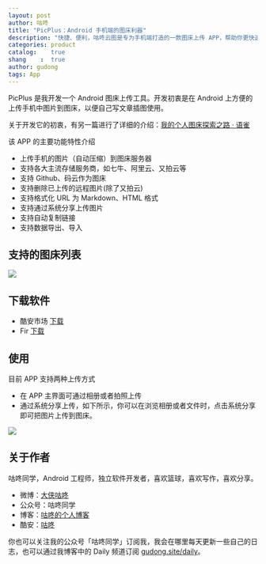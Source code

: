 ```yaml
---
layout: post
author: 咕咚
title: "PicPlus：Android 手机端的图床利器"
description: "快捷、便利，咕咚云图是专为手机端打造的一款图床上传 APP，帮助你更快速的为手机中的图片生成远程地址。"
categories: product
catalog:    true
shang    :  true
author: gudong
tags: App 
---
```


PicPlus 是我开发一个 Android 图床上传工具。开发初衷是在 Android 上方便的上传手机中图片到图床，以便自己写文章插图使用。

关于开发它的初衷，有另一篇进行了详细的介绍：[我的个人图床探索之路 · 语雀](https://www.yuque.com/gudong-osksb/twgz5k/unavwi)

该 APP 的主要功能特性介绍

- 上传手机的图片（自动压缩）到图床服务器
- 支持各大主流存储服务商，如七牛、阿里云、又拍云等
- 支持 Github、码云作为图床
- 支持删除已上传的远程图片(除了又拍云)
- 支持格式化 URL 为 Markdown、HTML 格式
- 支持通过系统分享上传图片
- 支持自动复制链接
- 支持数据导出、导入

## 支持的图床列表

![](https://gitee.com/maoruibin/assert/raw/master/pic/2020/Screenshot_20200314-122823.jpg)

## 下载软件

* 酷安市场 [下载](https://www.coolapk.com/apk/name.gudong.pic)
* Fir [下载](http://d.6short.com/da9q) 

## 使用

目前 APP 支持两种上传方式

* 在 APP 主界面可通过相册或者拍照上传
* 通过系统分享上传，如下所示，你可以在浏览相册或者文件时，点击系统分享即可把图片上传到图床。

![](https://gitee.com/maoruibin/assert/raw/master/picgo/20200314154407.png)



## 关于作者

咕咚同学，Android 工程师，独立软件开发者，喜欢篮球，喜欢写作，喜欢分享。

- 微博：[大侠咕咚](https://weibo.com/maoruibin)
- 公众号：咕咚同学
- 博客：[咕咚的个人博客](https://gudong.site/)
- 酷安：[咕咚](http://www.coolapk.com/u/509587)

你也可以关注我的公众号「咕咚同学」订阅我，我会在哪里每天更新一些自己的日志，也可以通过我博客中的 Daily 频道订阅 [gudong.site/daily](https://gudong.site/daily)。
